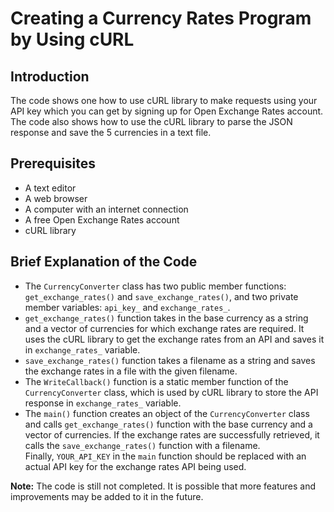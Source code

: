 # Creating a Currency Rates Program by Using cURL

## Introduction
The code shows one how to use cURL library to make requests using your API key which you can get by signing up for Open Exchange Rates account. The code also shows how to use the cURL library to parse the JSON response and save the 5 currencies in a text file.

## Prerequisites
- A text editor
- A web browser
- A computer with an internet connection
- A free Open Exchange Rates account
- cURL library

## Brief Explanation of the Code
- The `CurrencyConverter` class has two public member functions: `get_exchange_rates()` and `save_exchange_rates()`, and two private member variables: `api_key_` and `exchange_rates_`.
- `get_exchange_rates()` function takes in the base currency as a string and a vector of currencies for which exchange rates are required. It uses the cURL library to get the exchange rates from an API and saves it in `exchange_rates_` variable.
- `save_exchange_rates()` function takes a filename as a string and saves the exchange rates in a file with the given filename.
- The `WriteCallback()` function is a static member function of the `CurrencyConverter` class, which is used by cURL library to store the API response in `exchange_rates_` variable.
- The `main()` function creates an object of the `CurrencyConverter` class and calls `get_exchange_rates()` function with the base currency and a vector of currencies. If the exchange rates are successfully retrieved, it calls the `save_exchange_rates()` function with a filename.
<br>Finally, `YOUR_API_KEY` in the `main` function should be replaced with an actual API key for the exchange rates API being used.

**Note:** The code is still not completed. It is possible that more features and improvements may be added to it in the future.
